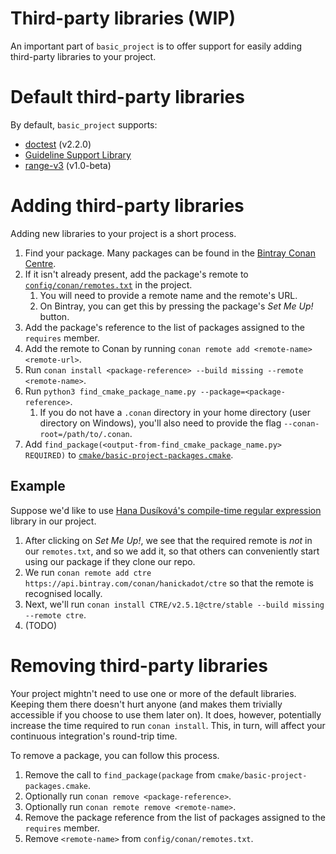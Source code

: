 # Third-party libraries (WIP)

An important part of `basic_project` is to offer support for easily adding third-party libraries to
your project.

# Default third-party libraries

By default, `basic_project` supports:

* [doctest][github-doctest] (v2.2.0)
* [Guideline Support Library][github-gsl]
* [range-v3][github-range-v3] (v1.0-beta)

# Adding third-party libraries

Adding new libraries to your project is a short process.

1. Find your package. Many packages can be found in the [Bintray Conan Centre][bintray-conan].
2. If it isn't already present, add the package's remote to
   [`config/conan/remotes.txt`][basic-project-remotes] in the project.
   1. You will need to provide a remote name and the remote's URL.
   2. On Bintray, you can get this by pressing the package's _Set Me Up!_ button.
3. Add the package's reference to the list of packages assigned to the `requires` member.
4. Add the remote to Conan by running `conan remote add <remote-name> <remote-url>`.
4. Run `conan install <package-reference> --build missing --remote <remote-name>`.
5. Run `python3 find_cmake_package_name.py --package=<package-reference>`.
   1. If you do not have a `.conan` directory in your home directory (user directory on Windows),
      you'll also need to provide the flag `--conan-root=/path/to/.conan`.
6. Add `find_package(<output-from-find_cmake_package_name.py> REQUIRED)` to
   [`cmake/basic-project-packages.cmake`][basic-project-packages].

## Example

Suppose we'd like to use [Hana Dusíková's compile-time regular expression][bintray-ctre] library in
our project.

1. After clicking on _Set Me Up!_, we see that the required remote is _not_ in our `remotes.txt`,
   and so we add it, so that others can conveniently start using our package if they clone our repo.
2. We run `conan remote add ctre https://api.bintray.com/conan/hanickadot/ctre` so that the remote
   is recognised locally.
3. Next, we'll run `conan install CTRE/v2.5.1@ctre/stable --build missing --remote ctre`.
4. (TODO)

# Removing third-party libraries

Your project mightn't need to use one or more of the default libraries. Keeping them there doesn't
hurt anyone (and makes them trivially accessible if you choose to use them later on). It does,
however, potentially increase the time required to run `conan install`. This, in turn, will affect
your continuous integration's round-trip time.

To remove a package, you can follow this process.

1. Remove the call to `find_package(package` from `cmake/basic-project-packages.cmake`.
2. Optionally run `conan remove <package-reference>`.
3. Optionally run `conan remote remove <remote-name>`.
4. Remove the package reference from the list of packages assigned to the `requires` member.
5. Remove `<remote-name>` from `config/conan/remotes.txt`.

[basic-project-packages]: https://github.com/cjdb/basic_project/blob/master/cmake/packages/basic-project-packages.cmake
[basic-project-remotes]: https://github.com/cjdb/basic_project/blob/master/config/conan/remotes.txt

[bintray-conan]: https://bintray.com/conan/conan-center
[bintray-ctre]: https://bintray.com/hanickadot/ctre/CTRE%3Actre

[github-doctest]: https://github.com/onqtam/doctest
[github-gsl]: https://github.com/Microsoft/GSL
[github-range-v3]: https://github.com/ericniebler/range-v3/tree/v1.0-beta
